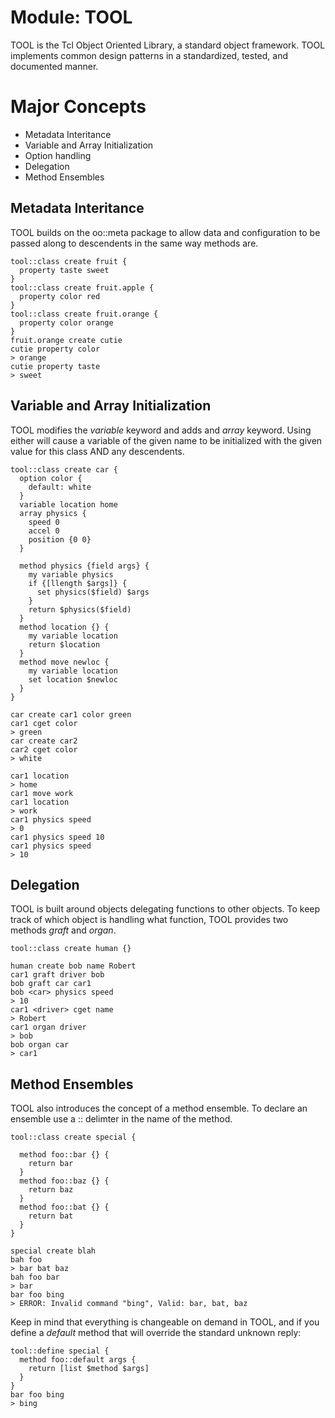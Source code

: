 Module: TOOL
============

TOOL is the Tcl Object Oriented Library, a standard object framework. TOOL
implements common design patterns in a standardized, tested, and documented
manner. 

# Major Concepts

* Metadata Interitance
* Variable and Array Initialization
* Option handling
* Delegation
* Method Ensembles

## Metadata Interitance

TOOL builds on the oo::meta package to allow data and configuration to be
passed along to descendents in the same way methods are.

<pre><code>tool::class create fruit {
  property taste sweet
}
tool::class create fruit.apple {
  property color red
}
tool::class create fruit.orange {
  property color orange
}
fruit.orange create cutie
cutie property color
> orange
cutie property taste
> sweet
</code></pre>

## Variable and Array Initialization

TOOL modifies the *variable* keyword and adds and *array* keyword. Using
either will cause a variable of the given name to be initialized with the
given value for this class AND any descendents.

<pre><code>tool::class create car {
  option color {
    default: white
  }
  variable location home
  array physics {
    speed 0
    accel 0
    position {0 0}
  }

  method physics {field args} {
    my variable physics
    if {[llength $args]} {
      set physics($field) $args
    }
    return $physics($field)
  }
  method location {} {
    my variable location
    return $location
  }
  method move newloc {
    my variable location
    set location $newloc
  }
}

car create car1 color green
car1 cget color
> green
car create car2
car2 cget color
> white

car1 location
> home
car1 move work
car1 location
> work
car1 physics speed
> 0
car1 physics speed 10
car1 physics speed
> 10
</code></pre>

## Delegation

TOOL is built around objects delegating functions to other objects. To
keep track of which object is handling what function, TOOL provides
two methods *graft* and *organ*.

<pre><code>tool::class create human {}

human create bob name Robert
car1 graft driver bob
bob graft car car1
bob &lt;car&gt; physics speed
> 10
car1 &lt;driver&gt; cget name
> Robert
car1 organ driver
> bob
bob organ car
> car1
</code></pre>

## Method Ensembles

TOOL also introduces the concept of a method ensemble. To declare an ensemble
use a :: delimter in the name of the method.

<pre><code>tool::class create special {

  method foo::bar {} {
    return bar
  }
  method foo::baz {} {
    return baz
  }
  method foo::bat {} {
    return bat
  }
}

special create blah
bah foo <list>
> bar bat baz
bah foo bar
> bar
bar foo bing
> ERROR: Invalid command "bing", Valid: bar, bat, baz
</code></pre>

Keep in mind that everything is changeable on demand in TOOL,
and if you define a *default* method that will override the standard
unknown reply:

<pre><code>tool::define special {
  method foo::default args {
    return [list $method $args]  
  }
}
bar foo bing
> bing
</code></pre>
